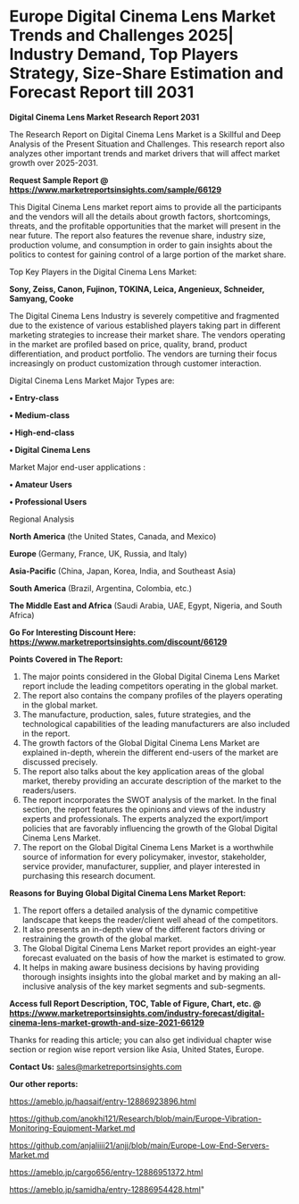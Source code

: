 # Europe Digital Cinema Lens Market Trends and Challenges 2025| Industry Demand, Top Players Strategy, Size-Share Estimation and Forecast Report till 2031

<strong>Digital Cinema Lens Market Research Report 2031</strong>

The Research Report on Digital Cinema Lens Market is a Skillful and Deep Analysis of the Present Situation and Challenges. This research report also analyzes other important trends and market drivers that will affect market growth over 2025-2031.

<strong>Request Sample Report @ <a href=https://www.marketreportsinsights.com/sample/66129>https://www.marketreportsinsights.com/sample/66129</a></strong>

This Digital Cinema Lens market report aims to provide all the participants and the vendors will all the details about growth factors, shortcomings, threats, and the profitable opportunities that the market will present in the near future. The report also features the revenue share, industry size, production volume, and consumption in order to gain insights about the politics to contest for gaining control of a large portion of the market share.

Top Key Players in the Digital Cinema Lens Market:

<strong>Sony, Zeiss, Canon, Fujinon, TOKINA, Leica, Angenieux, Schneider, Samyang, Cooke</strong>

The Digital Cinema Lens Industry is severely competitive and fragmented due to the existence of various established players taking part in different marketing strategies to increase their market share. The vendors operating in the market are profiled based on price, quality, brand, product differentiation, and product portfolio. The vendors are turning their focus increasingly on product customization through customer interaction.

Digital Cinema Lens Market Major Types are:

<strong>• Entry-class

• Medium-class

• High-end-class

• Digital Cinema Lens</strong>

Market Major end-user applications :

<strong>• Amateur Users

• Professional Users</strong>

Regional Analysis

</u><strong><b>North America</b></strong> (the United States, Canada, and Mexico)

<strong><b>Europe </b></strong>(Germany, France, UK, Russia, and Italy)

<strong><b>Asia-Pacific</b></strong> (China, Japan, Korea, India, and Southeast Asia)

<strong><b>South America</b></strong> (Brazil, Argentina, Colombia, etc.)

<strong><b>The Middle East and Africa</b></strong> (Saudi Arabia, UAE, Egypt, Nigeria, and South Africa)

<strong>Go For Interesting Discount Here: <a href=https://www.marketreportsinsights.com/discount/66129>https://www.marketreportsinsights.com/discount/66129</a></strong>

<strong>Points Covered in The Report:</strong>
<ol>
  <li>The major points considered in the Global Digital Cinema Lens Market report include the leading competitors operating in the global market.</li>
  <li>The report also contains the company profiles of the players operating in the global market.</li>
  <li>The manufacture, production, sales, future strategies, and the technological capabilities of the leading manufacturers are also included in the report.</li>
  <li>The growth factors of the Global Digital Cinema Lens Market are explained in-depth, wherein the different end-users of the market are discussed precisely.</li>
  <li>The report also talks about the key application areas of the global market, thereby providing an accurate description of the market to the readers/users.</li>
  <li>The report incorporates the SWOT analysis of the market. In the final section, the report features the opinions and views of the industry experts and professionals. The experts analyzed the export/import policies that are favorably influencing the growth of the Global Digital Cinema Lens Market.</li>
  <li>The report on the Global Digital Cinema Lens Market is a worthwhile source of information for every policymaker, investor, stakeholder, service provider, manufacturer, supplier, and player interested in purchasing this research document.</li>
</ol>
<strong>Reasons for Buying Global Digital Cinema Lens Market Report:</strong>

<ol>
  <li>The report offers a detailed analysis of the dynamic competitive landscape that keeps the reader/client well ahead of the competitors.</li>
  <li>It also presents an in-depth view of the different factors driving or restraining the growth of the global market.</li>
  <li>The Global Digital Cinema Lens Market report provides an eight-year forecast evaluated on the basis of how the market is estimated to grow.</li>
  <li>It helps in making aware business decisions by having providing thorough insights insights into the global market and by making an all-inclusive analysis of the key market segments and sub-segments.</li>
</ol>
<strong>Access full Report Description, TOC, Table of Figure, Chart, etc. @ <a href=https://www.marketreportsinsights.com/industry-forecast/digital-cinema-lens-market-growth-and-size-2021-66129>https://www.marketreportsinsights.com/industry-forecast/digital-cinema-lens-market-growth-and-size-2021-66129</a></strong>


Thanks for reading this article; you can also get individual chapter wise section or region wise report version like Asia, United States, Europe.

<strong>Contact Us:</strong>
sales@marketreportsinsights.com

<strong>Our other reports:</strong>

<a href=https://ameblo.jp/haqsaif/entry-12886923896.html>https://ameblo.jp/haqsaif/entry-12886923896.html</a>

<a href=https://github.com/anokhi121/Research/blob/main/Europe-Vibration-Monitoring-Equipment-Market.md>https://github.com/anokhi121/Research/blob/main/Europe-Vibration-Monitoring-Equipment-Market.md</a>

<a href=https://github.com/anjaliiii21/anjj/blob/main/Europe-Low-End-Servers-Market.md>https://github.com/anjaliiii21/anjj/blob/main/Europe-Low-End-Servers-Market.md</a>

<a href=https://ameblo.jp/cargo656/entry-12886951372.html>https://ameblo.jp/cargo656/entry-12886951372.html</a>

<a href=https://ameblo.jp/samidha/entry-12886954428.html>https://ameblo.jp/samidha/entry-12886954428.html</a>"

